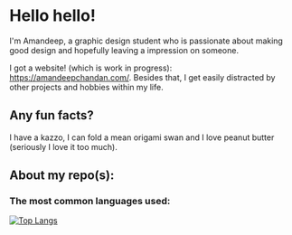 # Hello hello!

I'm Amandeep, a graphic design student who is passionate about making good design and hopefully leaving a impression on someone.

I got a website! (which is work in progress): https://amandeepchandan.com/. Besides that, I get easily distracted by other projects and hobbies within my life.

## Any fun facts?
I have a kazzo, I can fold a mean origami swan and I love peanut butter (seriously I love it too much).

## About my repo(s):

### The most common languages used:

[![Top Langs](https://github-readme-stats.vercel.app/api/top-langs/?username=aschandan)](https://github.com/anuraghazra/github-readme-stats)
